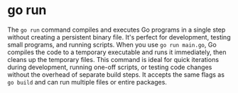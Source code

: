 # go run

The `go run` command compiles and executes Go programs in a single step without creating a persistent binary file. It's perfect for development, testing small programs, and running scripts. When you use `go run main.go`, Go compiles the code to a temporary executable and runs it immediately, then cleans up the temporary files. This command is ideal for quick iterations during development, running one-off scripts, or testing code changes without the overhead of separate build steps. It accepts the same flags as `go build` and can run multiple files or entire packages.